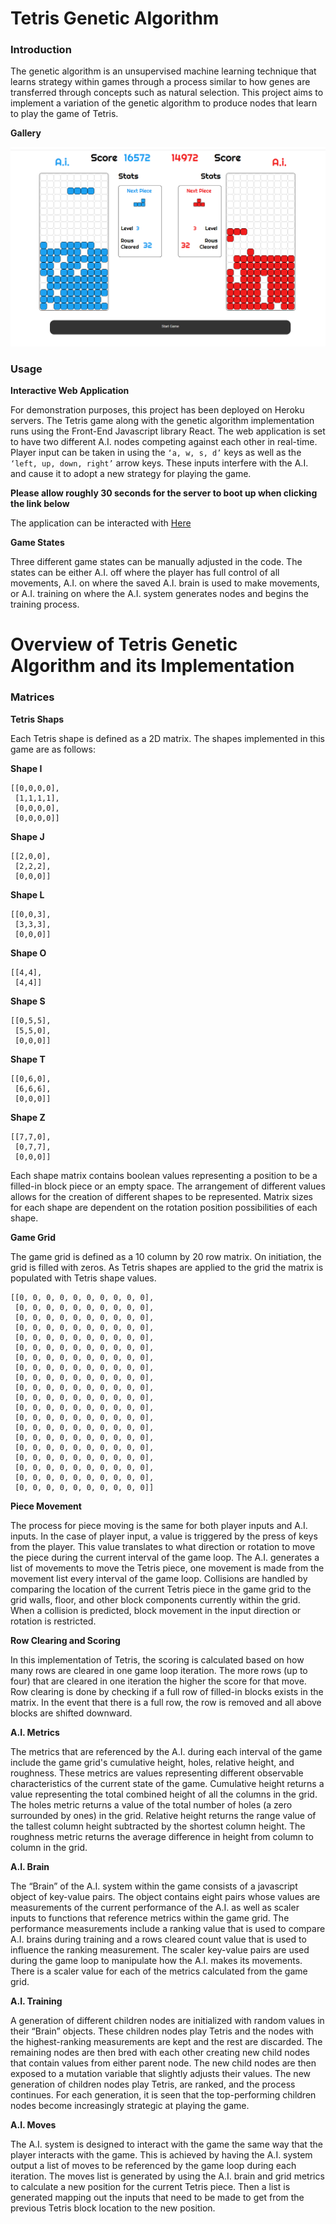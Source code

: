 # Tetris Genetic Algorithm

### Introduction

The genetic algorithm is an unsupervised machine learning technique that learns strategy within games through a process similar to how genes are transferred through concepts such as natural selection. This project aims to implement a variation of the genetic algorithm to produce nodes that learn to play the game of Tetris.

**Gallery**

![](assets/img/tetris_img.png)

### Usage

**Interactive Web Application**

For demonstration purposes, this project has been deployed on Heroku servers. The Tetris game along with the genetic algorithm implementation runs using the Front-End Javascript library React. The web application is set to have two different A.I. nodes competing against each other in real-time. Player input can be taken in using the ```‘a, w, s, d’``` keys as well as the ```‘left, up, down, right’``` arrow keys. These inputs interfere with the A.I. and cause it to adopt a new strategy for playing the game.

**Please allow roughly 30 seconds for the server to boot up when clicking the link below**

The application can be interacted with [Here](https://tetris-genetic-algorithm.herokuapp.com/)

**Game States**

Three different game states can be manually adjusted in the code. The states can be either A.I. off where the player has full control of all movements, A.I. on where the saved A.I. brain is used to make movements, or A.I. training on where the A.I. system generates nodes and begins the training process.

# Overview of Tetris Genetic Algorithm and its Implementation

### Matrices

**Tetris Shaps**

Each Tetris shape is defined as a 2D matrix. The shapes implemented in this game are as follows:

**Shape I**

```
[[0,0,0,0], 
 [1,1,1,1], 
 [0,0,0,0],
 [0,0,0,0]]
```

**Shape J**

```
[[2,0,0], 
 [2,2,2], 
 [0,0,0]]
```

**Shape L**

```
[[0,0,3], 
 [3,3,3], 
 [0,0,0]]
```

**Shape O**

```
[[4,4], 
 [4,4]]
```

**Shape S**

```
[[0,5,5], 
 [5,5,0], 
 [0,0,0]]
```

**Shape T**

```
[[0,6,0], 
 [6,6,6], 
 [0,0,0]]
```

**Shape Z**

```
[[7,7,0], 
 [0,7,7], 
 [0,0,0]]
```

Each shape matrix contains boolean values representing a position to be a filled-in block piece or an empty space. The arrangement of different values allows for the creation of different shapes to be represented. Matrix sizes for each shape are dependent on the rotation position possibilities of each shape.

**Game Grid**

The game grid is defined as a 10 column by 20 row matrix. On initiation, the grid is filled with zeros. As Tetris shapes are applied to the grid the matrix is populated with Tetris shape values.

```
[[0, 0, 0, 0, 0, 0, 0, 0, 0, 0],
 [0, 0, 0, 0, 0, 0, 0, 0, 0, 0],
 [0, 0, 0, 0, 0, 0, 0, 0, 0, 0],
 [0, 0, 0, 0, 0, 0, 0, 0, 0, 0],
 [0, 0, 0, 0, 0, 0, 0, 0, 0, 0],
 [0, 0, 0, 0, 0, 0, 0, 0, 0, 0],
 [0, 0, 0, 0, 0, 0, 0, 0, 0, 0],
 [0, 0, 0, 0, 0, 0, 0, 0, 0, 0],
 [0, 0, 0, 0, 0, 0, 0, 0, 0, 0],
 [0, 0, 0, 0, 0, 0, 0, 0, 0, 0],
 [0, 0, 0, 0, 0, 0, 0, 0, 0, 0],
 [0, 0, 0, 0, 0, 0, 0, 0, 0, 0],
 [0, 0, 0, 0, 0, 0, 0, 0, 0, 0],
 [0, 0, 0, 0, 0, 0, 0, 0, 0, 0],
 [0, 0, 0, 0, 0, 0, 0, 0, 0, 0],
 [0, 0, 0, 0, 0, 0, 0, 0, 0, 0],
 [0, 0, 0, 0, 0, 0, 0, 0, 0, 0],
 [0, 0, 0, 0, 0, 0, 0, 0, 0, 0],
 [0, 0, 0, 0, 0, 0, 0, 0, 0, 0],
 [0, 0, 0, 0, 0, 0, 0, 0, 0, 0]]
```

**Piece Movement**

The process for piece moving is the same for both player inputs and A.I. inputs. In the case of player input, a value is triggered by the press of keys from the player. This value translates to what direction or rotation to move the piece during the current interval of the game loop. The A.I. generates a list of movements to move the Tetris piece, one movement is made from the movement list every interval of the game loop. Collisions are handled by comparing the location of the current Tetris piece in the game grid to the grid walls, floor, and other block components currently within the grid. When a collision is predicted, block movement in the input direction or rotation is restricted.

**Row Clearing and Scoring**

In this implementation of Tetris, the scoring is calculated based on how many rows are cleared in one game loop iteration. The more rows (up to four) that are cleared in one iteration the higher the score for that move. Row clearing is done by checking if a full row of filled-in blocks exists in the matrix. In the event that there is a full row, the row is removed and all above blocks are shifted downward.

**A.I. Metrics**

The metrics that are referenced by the A.I. during each interval of the game include the game grid's cumulative height, holes, relative height, and roughness. These metrics are values representing different observable characteristics of the current state of the game. Cumulative height returns a value representing the total combined height of all the columns in the grid. The holes metric returns a value of the total number of holes (a zero surrounded by ones) in the grid. Relative height returns the range value of the tallest column height subtracted by the shortest column height. The roughness metric returns the average difference in height from column to column in the grid.

**A.I. Brain**

The “Brain” of the A.I. system within the game consists of a javascript object of key-value pairs. The object contains eight pairs whose values are measurements of the current performance of the A.I. as well as scaler inputs to functions that reference metrics within the game grid. The performance measurements include a ranking value that is used to compare A.I. brains during training and a rows cleared count value that is used to influence the ranking measurement. The scaler key-value pairs are used during the game loop to manipulate how the A.I. makes its movements. There is a scaler value for each of the metrics calculated from the game grid. 

**A.I. Training**

A generation of different children nodes are initialized with random values in their “Brain” objects. These children nodes play Tetris and the nodes with the highest-ranking measurements are kept and the rest are discarded. The remaining nodes are then bred with each other creating new child nodes that contain values from either parent node. The new child nodes are then exposed to a mutation variable that slightly adjusts their values. The new generation of children nodes play Tetris, are ranked, and the process continues. For each generation, it is seen that the top-performing children nodes become increasingly strategic at playing the game.

**A.I. Moves**

The A.I. system is designed to interact with the game the same way that the player interacts with the game. This is achieved by having the A.I. system output a list of moves to be referenced by the game loop during each iteration. The moves list is generated by using the A.I. brain and grid metrics to calculate a new position for the current Tetris piece. Then a list is generated mapping out the inputs that need to be made to get from the previous Tetris block location to the new position.